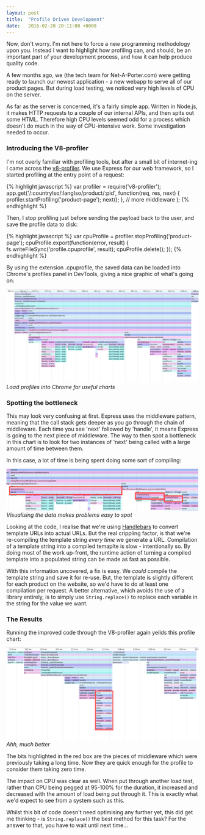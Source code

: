 ```yaml
---
layout: post
title:  "Profile Driven Development"
date:   2016-02-20 20:11:00 +0000
---
```


Now, don't worry. I'm not here to force a new programming methodology upon you. Instead I want to highlight how profiling can, and should, be an important part of your development process, and how it can help produce quality code.

<!--more-->

A few months ago, we (the tech team for Net-A-Porter.com) were getting ready to launch our newest application - a new webapp to serve all of our product pages. But during load testing, we noticed very high levels of CPU on the server. 

As far as the server is concerned, it's a fairly simple app. Written in Node.js, it makes HTTP requests to a couple of our internal APIs, and then spits out some HTML. Therefore high CPU levels seemed odd for a process which doesn't do much in the way of CPU-intensive work. Some investigation needed to occur.

### Introducing the V8-profiler

I'm not overly familiar with profiling tools, but after a small bit of internet-ing I came across the [v8-profiler](https://www.npmjs.com/package/v8-profiler). We use Express for our web framework, so I started profiling at the entry point of a request:

{% highlight javascript %}
var profiler = require('v8-profiler');
app.get('/:countryIso/:langIso/product/:pid',
    function(req, res, next) {
        profiler.startProfiling('product-page');
        next();
    },
    // more middleware
);
{% endhighlight %}

Then, I stop profiling just before sending the payload back to the user, and save the profile data to disk:

{% highlight javascript %}
var cpuProfile = profiler.stopProfiling('product-page');
cpuProfile.export(function(error, result) {
    fs.writeFileSync('profile.cpuprofile', result);
    cpuProfile.delete();
});
{% endhighlight %}

By using the extension .cpuprofile, the saved data can be loaded into Chrome's profiles panel in DevTools, giving a nice graphic of what's going on:

![Load profiles into Chrome for useful charts](/static/profile-driven-development/profile_before.png)
*Load profiles into Chrome for useful charts*

### Spotting the bottleneck

This may look very confusing at first. Express uses the middleware pattern, meaning that the call stack gets deeper as you go through the chain of middleware. Each time you see 'next' followed by 'handle', it means Express is going to the next piece of middleware. The way to then spot a bottleneck in this chart is to look for two instances of 'next' being called with a large amount of time between them.

In this case, a lot of time is being spent doing some sort of compiling:

![Visualising the data makes problems easy to spot](/static/profile-driven-development/profile_before_highlighted.png)
*Visualising the data makes problems easy to spot*

Looking at the code, I realise that we're using [Handlebars](http://handlebarsjs.com/) to convert template URLs into actual URLs. But the real crippling factor, is that we're re-compiling the template string _every time_ we generate a URL. Compilation of a template string into a compiled temaplte is slow - intentionally so. By doing most of the work up-front, the runtime action of turning a compiled template into a populated string can be made as fast as possible.

With this information uncovered, a fix is easy. We _could_ compile the template string and save it for re-use. But, the template is slightly different for each product on the website, so we'd have to do at least one compilation per request. A better alternative, which avoids the use of a library entirely, is to simply use `String.replace()` to replace each variable in the string for the value we want.

### The Results

Running the improved code through the V8-profiler again yeilds this profile chart:

![Ahh, much better](/static/profile-driven-development/profile_after_highlighted.png)
*Ahh, much better*

The bits highlighted in the red box are the pieces of middleware which were previously taking a long time. Now they are quick enough for the profile to consider them taking zero time. 

The impact on CPU was clear as well. When put through another load test, rather than CPU being pegged at 95-100% for the duration, it increased and decreased with the amount of load being put through it. This is exactly what we'd expect to see from a system such as this.

Whilst this bit of code doesn't need optimising any further yet, this did get me thinking - is `String.replace()` the best method for this task? For the answer to that, you have to wait until next time...